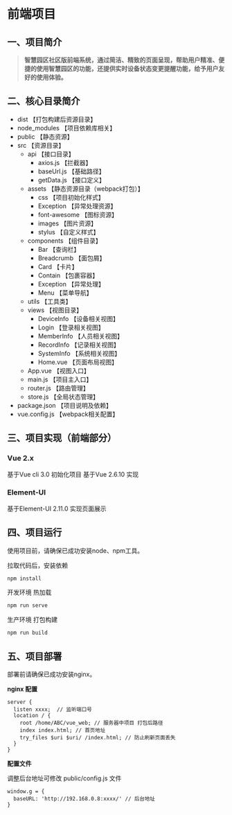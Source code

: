 # 前端项目
## 一、项目简介
> **智慧园区社区版前端系统，通过简洁、精致的页面呈现，帮助用户精准、便捷的使用智慧园区的功能，还提供实时设备状态变更提醒功能，给予用户友好的使用体验。**

## 二、核心目录简介
- dist 【打包构建后资源目录】
- node_modules 【项目依赖库相关】
- public 【静态资源】
- src 【资源目录】
  - api 【接口目录】
    - axios.js 【拦截器】
    - baseUrl.js 【基础路径】
    - getData.js 【接口定义】
  - assets 【静态资源目录（webpack打包）】
    - css 【项目初始化样式】
    - Exception 【异常处理资源】
    - font-awesome 【图标资源】
    - images 【图片资源】
    - stylus 【自定义样式】
  - components 【组件目录】
    - Bar 【查询栏】
    - Breadcrumb 【面包屑】
    - Card 【卡片】
    - Contain 【包裹容器】
    - Exception 【异常处理】
    - Menu 【菜单导航】
  - utils 【工具类】
  - views 【视图目录】
    - DeviceInfo 【设备相关视图】
    - Login 【登录相关视图】
    - MemberInfo 【人员相关视图】
    - RecordInfo 【记录相关视图】
    - SystemInfo 【系统相关视图】
    - Home.vue 【页面布局视图】
  - App.vue 【视图入口】
  - main.js 【项目主入口】
  - router.js 【路由管理】
  - store.js 【全局状态管理】
- package.json 【项目说明及依赖】
- vue.config.js 【webpack相关配置】

## 三、项目实现（前端部分）
### Vue 2.x
基于Vue cli 3.0 初始化项目
基于Vue 2.6.10  实现

### Element-UI
基于Element-UI 2.11.0 实现页面展示

## 四、项目运行
使用项目前，请确保已成功安装node、npm工具。

拉取代码后，安装依赖
```bash
npm install
```
开发环境 热加载
```bash
npm run serve
```
生产环境 打包构建
```bash
npm run build
```
## 五、项目部署
部署前请确保已成功安装nginx。

**nginx 配置**
```
server {
  listen xxxx;  // 监听端口号
  location / {
    root /home/ABC/vue_web; // 服务器中项目 打包后路径
    index index.html; // 首页地址
    try_files $uri $uri/ /index.html; // 防止刷新页面丢失
  }
}
```

**配置文件**

调整后台地址可修改 public/config.js 文件
```
window.g = {
  baseURL: 'http://192.168.0.8:xxxx/' // 后台地址
}
```